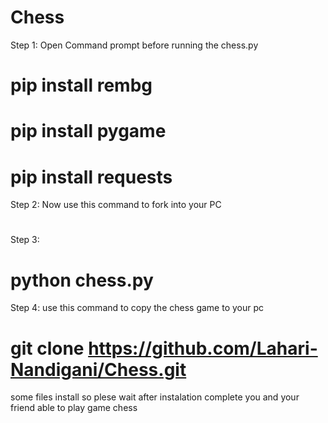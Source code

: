# Chess

Step 1: 
Open Command prompt before running the chess.py
 # pip install rembg
 # pip install pygame
 # pip install requests

Step 2:
Now use this command to fork into your PC 
# 


Step 3: 
# python chess.py

Step 4: 
use this command to copy the chess game to your pc
# git clone https://github.com/Lahari-Nandigani/Chess.git
some files install so plese wait after instalation complete you and your friend able to play game chess 
